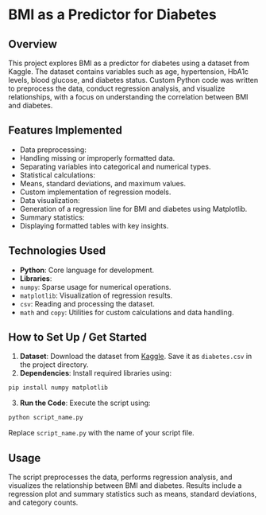 # BMI as a Predictor for Diabetes
## Overview
This project explores BMI as a predictor for diabetes using a dataset from Kaggle. The dataset
contains variables such as age, hypertension, HbA1c levels, blood glucose, and diabetes status.
Custom Python code was written to preprocess the data, conduct regression analysis, and visualize
relationships, with a focus on understanding the correlation between BMI and diabetes.
## Features Implemented
- Data preprocessing:
 - Handling missing or improperly formatted data.
 - Separating variables into categorical and numerical types.
- Statistical calculations:
 - Means, standard deviations, and maximum values.
 - Custom implementation of regression models.
- Data visualization:
 - Generation of a regression line for BMI and diabetes using Matplotlib.
- Summary statistics:
 - Displaying formatted tables with key insights.
## Technologies Used
- **Python**: Core language for development.
- **Libraries**:
 - `numpy`: Sparse usage for numerical operations.
 - `matplotlib`: Visualization of regression results.
 - `csv`: Reading and processing the dataset.
 - `math` and `copy`: Utilities for custom calculations and data handling.
## How to Set Up / Get Started
1. **Dataset**: Download the dataset from
[Kaggle](https://www.kaggle.com/datasets/iammustafatz/diabetes-prediction-dataset). Save it as
`diabetes.csv` in the project directory.
2. **Dependencies**: Install required libraries using:
 ```bash
 pip install numpy matplotlib
 ```
3. **Run the Code**: Execute the script using:
 ```bash
 python script_name.py
 ```
 Replace `script_name.py` with the name of your script file.
## Usage
The script preprocesses the data, performs regression analysis, and visualizes the relationship
between BMI and diabetes. Results include a regression plot and summary statistics such as
means, standard deviations, and category counts.
